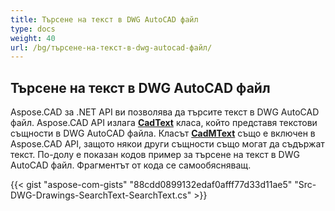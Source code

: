 ```yaml
---
title: Търсене на текст в DWG AutoCAD файл
type: docs
weight: 40
url: /bg/търсене-на-текст-в-dwg-autocad-файл/
---
```


## **Търсене на текст в DWG AutoCAD файл**
Aspose.CAD за .NET API ви позволява да търсите текст в DWG AutoCAD файл. Aspose.CAD API излага [**CadText**](https://reference.aspose.com/cad/net/aspose.cad.fileformats.cad.cadobjects/cadtext) класа, който представя текстови същности в DWG AutoCAD файла. Класът [**CadMText**](https://reference.aspose.com/cad/net/aspose.cad.fileformats.cad.cadobjects/cadmtext) също е включен в Aspose.CAD API, защото някои други същности също могат да съдържат текст. По-долу е показан кодов пример за търсене на текст в DWG AutoCAD файл. Фрагментът от кода се самообясняващ.

{{< gist "aspose-com-gists" "88cdd0899132edaf0afff77d33d11ae5" "Src-DWG-Drawings-SearchText-SearchText.cs" >}}
